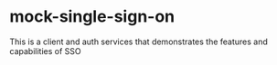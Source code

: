 # mock-single-sign-on
This is a client and auth services that demonstrates the features and capabilities of SSO
